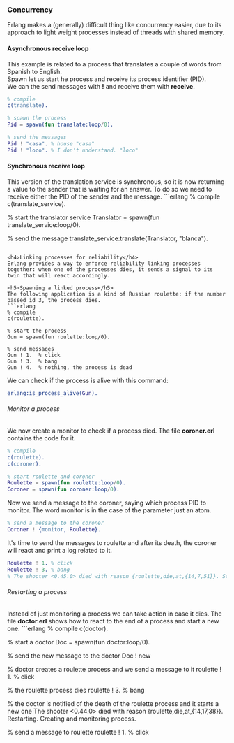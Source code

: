 <h3>Concurrency</h3>
Erlang makes a (generally) difficult thing like concurrency easier, due to its approach to light weight processes instead of threads with shared memory.

<h4>Asynchronous receive loop</h4>
This example is related to a process that translates a couple of words from Spanish to English.<br>
Spawn let us start he process and receive its process identifier (PID).<br>
We can the send messages with <b>!</b> and receive them with <b>receive</b>.

```erlang
% compile
c(translate).

% spawn the process
Pid = spawn(fun translate:loop/0).

% send the messages
Pid ! "casa". % house "casa"
Pid ! "loco". % I don't understand. "loco"
```

<h4>Synchronous receive loop</h4>
This version of the translation service is synchronous, so it is now returning a value to the sender that is waiting for an answer. To do so we need to receive either the PID of the sender and the message.
```erlang
% compile
c(translate_service).

% start the translator service
Translator = spawn(fun translate_service:loop/0).

% send the message
translate_service:translate(Translator, "blanca").
```

<h4>Linking processes for reliability</h4>
Erlang provides a way to enforce reliability linking processes together: when one of the processes dies, it sends a signal to its twin that will react accordingly.

<h5>Spawning a linked process</h5>
The following application is a kind of Russian roulette: if the number passed id 3, the process dies.
```erlang
% compile
c(roulette).

% start the process
Gun = spawn(fun roulette:loop/0).

% send messages
Gun ! 1.  % click
Gun ! 3.  % bang
Gun ! 4.  % nothing, the process is dead
```

We can check if the process is alive with this command:
```erlang
erlang:is_process_alive(Gun).
```

<h6>Monitor a process</h6>
We now create a monitor to check if a process died. The file <b>coroner.erl</b> contains the code for it.

```erlang
% compile
c(roulette).
c(coroner).

% start roulette and coroner
Roulette = spawn(fun roulette:loop/0).
Coroner = spawn(fun coroner:loop/0).
```
Now we send a message to the coroner, saying which process PID to monitor. The word monitor is in the case of the parameter just an atom.
```erlang
% send a message to the coroner
Coroner ! {monitor, Roulette}.
```
It's time to send the messages to roulette and after its death, the coroner will react and print a log related to it.
```erlang
Roulette ! 1. % click
Roulette ! 3. % bang
% The shooter <0.45.0> died with reason {roulette,die,at,{14,7,51}}. Start another one.
```

<h6>Restarting a process</h6>
Instead of just monitoring a process we can take action in case it dies. The file <b>doctor.erl</b> shows how to react to the end of a process and start a new one.
```erlang
% compile
c(doctor).

% start a doctor
Doc = spawn(fun doctor:loop/0).

% send the new message to the doctor
Doc ! new

% doctor creates a roulette process and we send a message to it
roulette ! 1. % click

% the roulette process dies
roulette ! 3. % bang

% the doctor is notified of the death of the roulette process and it starts a new one
The shooter <0.44.0> died with reason {roulette,die,at,{14,17,38}}. Restarting.
Creating and monitoring process.

% send a message to roulette
roulette ! 1. % click
```
